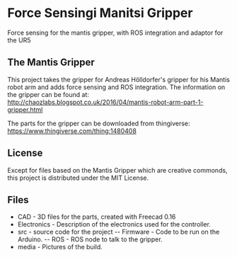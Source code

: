# Force Sensingi Manitsi Gripper
Force sensing for the mantis gripper, with ROS integration and adaptor for the UR5

## The Mantis Gripper

This project takes the gripper for Andreas Hölldorfer's gripper for his Mantis robot arm and adds force sensing and ROS integration.
The information on the gripper can be found at: http://chaozlabs.blogspot.co.uk/2016/04/mantis-robot-arm-part-1-gripper.html

The parts for the gripper can be downloaded from thingiverse: https://www.thingiverse.com/thing:1480408

## License

Except for files based on the Mantis Gripper which are creative commonds, 
this project is distributed under the MIT License.

## Files


- CAD - 3D files for the parts, created with Freecad 0.16
- Electronics - Description of the electronics used for the controller.
- src - source code for the project
--   Firmware - Code to be run on the Arduino.
--   ROS - ROS node to talk to the gripper.
- media - Pictures of the build.


  
 
